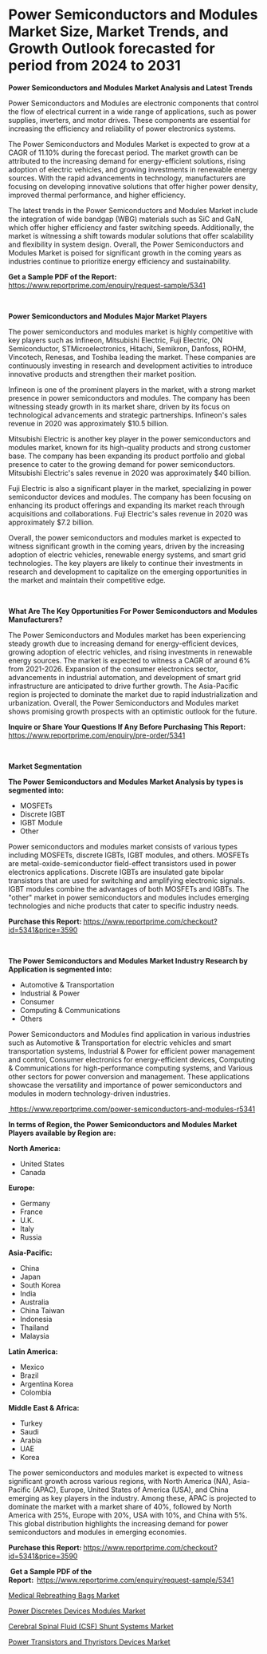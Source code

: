 <p><h1>Power Semiconductors and Modules Market Size, Market Trends, and Growth Outlook forecasted for period from 2024 to 2031</h1></p><p><strong>Power Semiconductors and Modules Market Analysis and Latest Trends</strong></p>
<p><p>Power Semiconductors and Modules are electronic components that control the flow of electrical current in a wide range of applications, such as power supplies, inverters, and motor drives. These components are essential for increasing the efficiency and reliability of power electronics systems.</p><p>The Power Semiconductors and Modules Market is expected to grow at a CAGR of 11.10% during the forecast period. The market growth can be attributed to the increasing demand for energy-efficient solutions, rising adoption of electric vehicles, and growing investments in renewable energy sources. With the rapid advancements in technology, manufacturers are focusing on developing innovative solutions that offer higher power density, improved thermal performance, and higher efficiency.</p><p>The latest trends in the Power Semiconductors and Modules Market include the integration of wide bandgap (WBG) materials such as SiC and GaN, which offer higher efficiency and faster switching speeds. Additionally, the market is witnessing a shift towards modular solutions that offer scalability and flexibility in system design. Overall, the Power Semiconductors and Modules Market is poised for significant growth in the coming years as industries continue to prioritize energy efficiency and sustainability.</p></p>
<p><strong>Get a Sample PDF of the Report:&nbsp;</strong> <a href="https://www.reportprime.com/enquiry/request-sample/5341">https://www.reportprime.com/enquiry/request-sample/5341</a></p>
<p>&nbsp;</p>
<p><strong>Power Semiconductors and Modules Major Market Players</strong></p>
<p><p>The power semiconductors and modules market is highly competitive with key players such as Infineon, Mitsubishi Electric, Fuji Electric, ON Semiconductor, STMicroelectronics, Hitachi, Semikron, Danfoss, ROHM, Vincotech, Renesas, and Toshiba leading the market. These companies are continuously investing in research and development activities to introduce innovative products and strengthen their market position.</p><p>Infineon is one of the prominent players in the market, with a strong market presence in power semiconductors and modules. The company has been witnessing steady growth in its market share, driven by its focus on technological advancements and strategic partnerships. Infineon's sales revenue in 2020 was approximately $10.5 billion.</p><p>Mitsubishi Electric is another key player in the power semiconductors and modules market, known for its high-quality products and strong customer base. The company has been expanding its product portfolio and global presence to cater to the growing demand for power semiconductors. Mitsubishi Electric's sales revenue in 2020 was approximately $40 billion.</p><p>Fuji Electric is also a significant player in the market, specializing in power semiconductor devices and modules. The company has been focusing on enhancing its product offerings and expanding its market reach through acquisitions and collaborations. Fuji Electric's sales revenue in 2020 was approximately $7.2 billion.</p><p>Overall, the power semiconductors and modules market is expected to witness significant growth in the coming years, driven by the increasing adoption of electric vehicles, renewable energy systems, and smart grid technologies. The key players are likely to continue their investments in research and development to capitalize on the emerging opportunities in the market and maintain their competitive edge.</p></p>
<p>&nbsp;</p>
<p><strong>What Are The Key Opportunities For Power Semiconductors and Modules Manufacturers?</strong></p>
<p><p>The Power Semiconductors and Modules market has been experiencing steady growth due to increasing demand for energy-efficient devices, growing adoption of electric vehicles, and rising investments in renewable energy sources. The market is expected to witness a CAGR of around 6% from 2021-2026. Expansion of the consumer electronics sector, advancements in industrial automation, and development of smart grid infrastructure are anticipated to drive further growth. The Asia-Pacific region is projected to dominate the market due to rapid industrialization and urbanization. Overall, the Power Semiconductors and Modules market shows promising growth prospects with an optimistic outlook for the future.</p></p>
<p><strong>Inquire or Share Your Questions If Any Before Purchasing This Report:</strong> <a href="https://www.reportprime.com/enquiry/pre-order/5341">https://www.reportprime.com/enquiry/pre-order/5341</a></p>
<p>&nbsp;</p>
<p><strong>Market Segmentation</strong></p>
<p><strong>The Power Semiconductors and Modules Market Analysis by types is segmented into:</strong></p>
<p><ul><li>MOSFETs</li><li>Discrete IGBT</li><li>IGBT Module</li><li>Other</li></ul></p>
<p><p>Power semiconductors and modules market consists of various types including MOSFETs, discrete IGBTs, IGBT modules, and others. MOSFETs are metal-oxide-semiconductor field-effect transistors used in power electronics applications. Discrete IGBTs are insulated gate bipolar transistors that are used for switching and amplifying electronic signals. IGBT modules combine the advantages of both MOSFETs and IGBTs. The "other" market in power semiconductors and modules includes emerging technologies and niche products that cater to specific industry needs.</p></p>
<p><strong>Purchase this Report:&nbsp;</strong><a href="https://www.reportprime.com/checkout?id=5341&price=3590">https://www.reportprime.com/checkout?id=5341&price=3590</a></p>
<p>&nbsp;</p>
<p><strong>The Power Semiconductors and Modules Market Industry Research by Application is segmented into:</strong></p>
<p><ul><li>Automotive & Transportation</li><li>Industrial & Power</li><li>Consumer</li><li>Computing & Communications</li><li>Others</li></ul></p>
<p><p>Power Semiconductors and Modules find application in various industries such as Automotive & Transportation for electric vehicles and smart transportation systems, Industrial & Power for efficient power management and control, Consumer electronics for energy-efficient devices, Computing & Communications for high-performance computing systems, and Various other sectors for power conversion and management. These applications showcase the versatility and importance of power semiconductors and modules in modern technology-driven industries.</p></p>
<p><a href="https://www.reportprime.com/power-semiconductors-and-modules-r5341">&nbsp;https://www.reportprime.com/power-semiconductors-and-modules-r5341</a></p>
<p><strong>In terms of Region, the Power Semiconductors and Modules Market Players available by Region are:</strong></p>
<p>
    <p> <strong> North America: </strong>
        <ul>
            <li>United States</li>
            <li>Canada</li>
        </ul>
        </p> 
    <p> <strong> Europe: </strong>
        <ul>
            <li>Germany</li>
            <li>France</li>
            <li>U.K.</li>
            <li>Italy</li>
            <li>Russia</li>
        </ul>
        </p> 
    <p> <strong> Asia-Pacific: </strong>
        <ul>
            <li>China</li>
            <li>Japan</li>
            <li>South Korea</li>
            <li>India</li>
            <li>Australia</li>
            <li>China Taiwan</li>
            <li>Indonesia</li>
            <li>Thailand</li>
            <li>Malaysia</li>
        </ul>
        </p> 
    <p> <strong> Latin America: </strong>
        <ul>
            <li>Mexico</li>
            <li>Brazil</li>
            <li>Argentina Korea</li>
            <li>Colombia</li>
        </ul>
        </p> 
    <p> <strong> Middle East & Africa: </strong>
        <ul>
            <li>Turkey</li>
            <li>Saudi</li>
            <li>Arabia</li>
            <li>UAE</li>
            <li>Korea</li>
        </ul>
    </p>
    </p>
<p><p>The power semiconductors and modules market is expected to witness significant growth across various regions, with North America (NA), Asia-Pacific (APAC), Europe, United States of America (USA), and China emerging as key players in the industry. Among these, APAC is projected to dominate the market with a market share of 40%, followed by North America with 25%, Europe with 20%, USA with 10%, and China with 5%. This global distribution highlights the increasing demand for power semiconductors and modules in emerging economies.</p></p>
<p><strong>Purchase this Report: </strong><a href="https://www.reportprime.com/checkout?id=5341&price=3590">https://www.reportprime.com/checkout?id=5341&price=3590</a></p>
<p>&nbsp;<strong>Get a Sample PDF of the Report:&nbsp;&nbsp;</strong><a href="https://www.reportprime.com/enquiry/request-sample/5341">https://www.reportprime.com/enquiry/request-sample/5341</a></p>
<p><strong></strong></p>
<p><p><a href="https://issuu.com/reportprime-2/docs/medical-rebreathing-bags-market-size-2030.pptx">Medical Rebreathing Bags Market</a></p><p><a href="https://github.com/ajiariaa/Market-Research-Report-List-1/blob/main/power-discretes-devices-modules-market.md">Power Discretes Devices Modules Market</a></p><p><a href="https://issuu.com/reportprime-2/docs/cerebral-spinal-fluid-csf-shunt-systems-market-siz">Cerebral Spinal Fluid (CSF) Shunt Systems Market</a></p><p><a href="https://github.com/niyotibauri9/Market-Research-Report-List-1/blob/main/power-transistors-and-thyristors-devices-market.md">Power Transistors and Thyristors Devices Market</a></p></p>